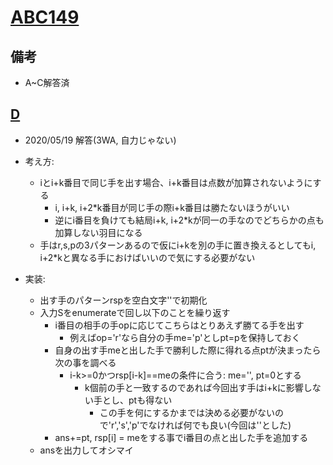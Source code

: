 # [ABC149](https://atcoder.jp/contests/abc149/tasks/)

## 備考

- A~C解答済

## [D](https://atcoder.jp/contests/abc149/tasks/abc149_d)

- 2020/05/19 解答(3WA, 自力じゃない)
- 考え方:
  - iとi+k番目で同じ手を出す場合、i+k番目は点数が加算されないようにする
    - i, i+k, i+2*k番目が同じ手の際i+k番目は勝たないほうがいい
    - 逆にi番目を負けても結局i+k, i+2*kが同一の手なのでどちらかの点も加算しない羽目になる
  - 手はr,s,pの3パターンあるので仮にi+kを別の手に置き換えるとしてもi, i+2*kと異なる手におけばいいので気にする必要がない

- 実装:
  - 出す手のパターンrspを空白文字''で初期化
  - 入力Sをenumerateで回し以下のことを繰り返す
    - i番目の相手の手opに応じてこちらはとりあえず勝てる手を出す
      - 例えばop='r'なら自分の手me='p'としpt=pを保持しておく
    - 自身の出す手meと出した手で勝利した際に得れる点ptが決まったら次の事を調べる
      - i-k>=0かつrsp[i-k]==meの条件に合う: me='', pt=0とする
        - k個前の手と一致するのであれば今回出す手はi+kに影響しない手とし、ptも得ない
          - この手を何にするかまでは決める必要がないので'r','s','p'でなければ何でも良い(今回は''とした)
    - ans+=pt, rsp[i] = meをする事でi番目の点と出した手を追加する
  - ansを出力してオシマイ
